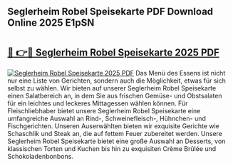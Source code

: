 ## Seglerheim Robel Speisekarte PDF Download Online 2025 E1pSN

# <h2><a href="http://gcbkm1d.nevu.top/?p=Seglerheim+Robel+Speisekarte">🔗 👉🔴 Seglerheim Robel Speisekarte 2025 PDF</a></h2>

[![Seglerheim Robel Speisekarte 2025 PDF](https://i.imgur.com/dBaPXMq.png)](http://gcbkm1d.nevu.top/?p=Seglerheim+Robel+Speisekarte)
Das Menü des Essens ist nicht nur eine Liste von Gerichten, sondern auch die Möglichkeit, etwas für sich selbst zu wählen. Wir bieten auf unserer Seglerheim Robel Speisekarte einen Salatbereich an, in dem Sie aus frischen Gemüse- und Obstsalaten für ein leichtes und leckeres Mittagessen wählen können. Für Fleischliebhaber bietet unsere Seglerheim Robel Speisekarte eine umfangreiche Auswahl an Rind-, Schweinefleisch-, Hühnchen- und Fischgerichten. Unseren Auserwählten bieten wir exquisite Gerichte wie Schaschlik und Steak an, die auf fettem Feuer zubereitet werden. Unsere Seglerheim Robel Speisekarte bietet eine große Auswahl an Desserts, von klassischen Torten und Kuchen bis hin zu exquisiten Crème Brûlée und Schokoladenbonbons.
